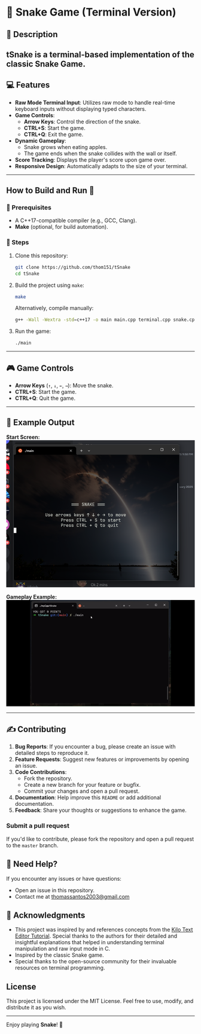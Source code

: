 # 🐍 Snake Game (Terminal Version)

##  📖 Description
tSnake is a terminal-based implementation of the classic **Snake Game**. 
---

## 💻 Features

- **Raw Mode Terminal Input**: Utilizes raw mode to handle real-time keyboard inputs without displaying typed characters.
- **Game Controls**:
  - **Arrow Keys**: Control the direction of the snake.
  - **CTRL+S**: Start the game.
  - **CTRL+Q**: Exit the game.
- **Dynamic Gameplay**:
  - Snake grows when eating apples.
  - The game ends when the snake collides with the wall or itself.
- **Score Tracking**: Displays the player's score upon game over.
- **Responsive Design**: Automatically adapts to the size of your terminal.

---

## How to Build and Run 🚀

### 📄 Prerequisites
- A C++17-compatible compiler (e.g., GCC, Clang).
- **Make** (optional, for build automation).

### 🦵 Steps
1. Clone this repository:
   ```bash
   git clone https://github.com/thom151/tSnake
   cd tSnake
   ```
2. Build the project using `make`:
   ```bash
   make
   ```
   Alternatively, compile manually:
   ```bash
   g++ -Wall -Wextra -std=c++17 -o main main.cpp terminal.cpp snake.cpp apple.cpp
   ```
3. Run the game:
   ```bash
   ./main
   ```

---

## 🎮 Game Controls

- **Arrow Keys** (`↑`, `↓`, `←`, `→`): Move the snake.
- **CTRL+S**: Start the game.
- **CTRL+Q**: Quit the game.

---

## 🎥 Example Output

**Start Screen:**
![snake start screen](start.png)

**Gameplay Example:**
![snake gameplay](gameplay.gif)

---


## ✍️ Contributing

1. **Bug Reports**: If you encounter a bug, please create an issue with detailed steps to reproduce it.
2. **Feature Requests**: Suggest new features or improvements by opening an issue.
3. **Code Contributions**:
   - Fork the repository.
   - Create a new branch for your feature or bugfix.
   - Commit your changes and open a pull request.
4. **Documentation**: Help improve this `README` or add additional documentation.
5. **Feedback**: Share your thoughts or suggestions to enhance the game.


### Submit a pull request

If you'd like to contribute, please fork the repository and open a pull request to the `master` branch.

## 🤝 Need Help?

If you encounter any issues or have questions:
- Open an issue in this repository.
- Contact me at [thomassantos2003@gmail.com](mailto:thomassantos2003@gmail.com)

## 🙏 Acknowledgments

- This project was inspired by and references concepts from the [Kilo Text Editor Tutorial](https://viewsourcecode.org/snaptoken/kilo/). Special thanks to the authors for their detailed and insightful explanations that helped in understanding terminal manipulation and raw input mode in C.
- Inspired by the classic Snake game.
- Special thanks to the open-source community for their invaluable resources on terminal programming.

## License

This project is licensed under the MIT License. Feel free to use, modify, and distribute it as you wish.

---

Enjoy playing **Snake**! 🎉

